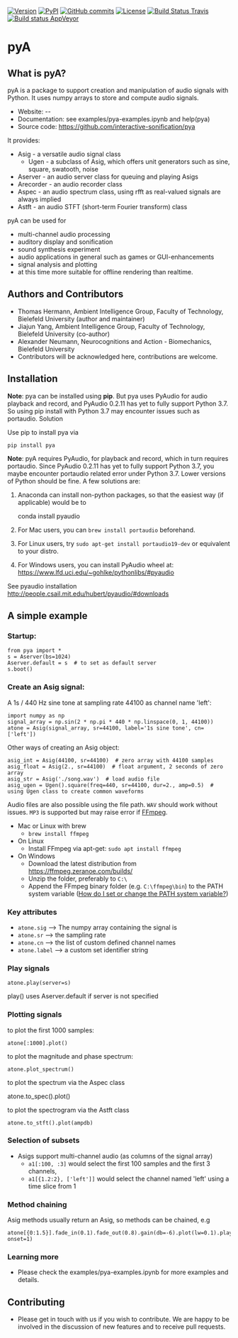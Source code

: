 [![Version](https://img.shields.io/badge/version-v0.3.1-orange.svg)](https://github.com/interactive-sonification/pya)
[![PyPI](https://img.shields.io/pypi/v/pya.svg)](https://pypi.org/project/pya)
[![GitHub commits](https://img.shields.io/github/commits-since/interactive-sonification/pya/v0.3.0.svg)](https://github.com/interactive-sonification/pya/compare/v0.3.0...master)
[![License](https://img.shields.io/github/license/interactive-sonification/pya.svg)](LICENSE)
[![Build Status Travis](https://travis-ci.org/interactive-sonification/pya.svg?branch=develop)](https://travis-ci.org/interactive-sonification/pya)
[![Build status AppVeyor](https://ci.appveyor.com/api/projects/status/vn61qeri0uyxeedv/branch/develop?svg=true)](https://ci.appveyor.com/project/aleneum/pya-b7gkx/branch/develop)
<!--
[![Coverage Status](https://coveralls.io/repos/interactive-sonification/pya/badge.svg?branch=master&service=github)](https://coveralls.io/github/interactive-sonification/pya?branch=master)
-->

<!--[![Name](Image)](Link)-->

# pyA

## What is pyA?

pyA is a package to support creation and manipulation of audio signals with Python.
It uses numpy arrays to store and compute audio signals.

  * Website: --
  * Documentation: see examples/pya-examples.ipynb and help(pya)
  * Source code: https://github.com/interactive-sonification/pya

It provides:

  * Asig - a versatile audio signal class 
      * Ugen - a subclass of Asig, which offers unit generators 
        such as sine, square, swatooth, noise
  * Aserver - an audio server class for queuing and playing Asigs
  * Arecorder - an audio recorder class
  * Aspec - an audio spectrum class, using rfft as real-valued signals are always implied
  * Astft - an audio STFT (short-term Fourier transform) class

pyA can be used for
* multi-channel audio processing
* auditory display and sonification
* sound synthesis experiment
* audio applications in general such as games or GUI-enhancements
* signal analysis and plotting
* at this time more suitable for offline rendering than realtime.

## Authors and Contributors

* Thomas Hermann, Ambient Intelligence Group, Faculty of Technology, Bielefeld University (author and maintainer)
* Jiajun Yang, Ambient Intelligence Group, Faculty of Technology, Bielefeld University (co-author)
* Alexander Neumann, Neurocognitions and Action - Biomechanics, Bielefeld University
* Contributors will be acknowledged here, contributions are welcome.

## Installation

<!-- **Disclaimer**: We are currently making sure that pyA can be uploaded to PyPI, until then clone the master branch and from inside the pya directory install via `pip install -e .` -->

**Note**: pya can be installed using **pip**. But pya uses PyAudio for audio playback and record, and PyAudio 0.2.11 has yet to fully support Python 3.7. So using pip install with Python 3.7 may encounter issues such as portaudio. Solution

Use pip to install pya via

    pip install pya

**Note**: pyA requires PyAudio, for playback and record, which in turn requires portaudio. Since PyAudio 0.2.11 has yet to fully support Python 3.7, you maybe encounter portaudio related error under Python 3.7. Lower versions of Python should be fine. A few solutions are:


1. Anaconda can install non-python packages, so that the easiest way (if applicable) would be to 

    conda install pyaudio

2. For Mac users, you can `brew install portaudio` beforehand. 

3. For Linux users, try `sudo apt-get install portaudio19-dev` or equivalent to your distro.

4. For Windows users, you can install PyAudio wheel at:
https://www.lfd.uci.edu/~gohlke/pythonlibs/#pyaudio




See pyaudio installation http://people.csail.mit.edu/hubert/pyaudio/#downloads

## A simple example

### Startup:

    from pya import *
    s = Aserver(bs=1024)
    Aserver.default = s  # to set as default server
    s.boot()   

### Create an Asig signal:

A 1s / 440 Hz sine tone at sampling rate 44100 as channel name 'left':

    import numpy as np
    signal_array = np.sin(2 * np.pi * 440 * np.linspace(0, 1, 44100))
    atone = Asig(signal_array, sr=44100, label='1s sine tone', cn=['left'])

Other ways of creating an Asig object:

    asig_int = Asig(44100, sr=44100)  # zero array with 44100 samples
    asig_float = Asig(2., sr=44100)  # float argument, 2 seconds of zero array
    asig_str = Asig('./song.wav')  # load audio file
    asig_ugen = Ugen().square(freq=440, sr=44100, dur=2., amp=0.5)  # using Ugen class to create common waveforms

Audio files are also possible using the file path. `WAV` should work without issues. `MP3` is supported but may raise error if [FFmpeg](https://ffmpeg.org/).

* Mac or Linux with brew
    - `brew install ffmpeg`
* On Linux
    - Install FFmpeg via apt-get: `sudo apt install ffmpeg`
* On Windows
    - Download the latest distribution from https://ffmpeg.zeranoe.com/builds/
    - Unzip the folder, preferably to `C:\`
    - Append the FFmpeg binary folder (e.g. `C:\ffmpeg\bin`) to the PATH system variable ([How do I set or change the PATH system variable?](https://www.java.com/en/download/help/path.xml))
### Key attributes
* `atone.sig`  --> The numpy array containing the signal is 
* `atone.sr`  --> the sampling rate
* `atone.cn` --> the list of custom defined channel names
* `atone.label` --> a custom set identifier string

### Play signals

    atone.play(server=s)  

play() uses Aserver.default if server is not specified

### Plotting signals

to plot the first 1000 samples:

    atone[:1000].plot()

to plot the magnitude and phase spectrum:

    atone.plot_spectrum()

to plot the spectrum via the Aspec class

   atone.to_spec().plot()

to plot the spectrogram via the Astft class

    atone.to_stft().plot(ampdb)

### Selection of subsets
* Asigs support multi-channel audio (as columns of the signal array)
  * `a1[:100, :3]` would select the first 100 samples and the first 3 channels, 
  * `a1[{1.2:2}, ['left']]` would select the channel named 'left' using a time slice from 1

### Method chaining
Asig methods usually return an Asig, so methods can be chained, e.g

    atone[{0:1.5}].fade_in(0.1).fade_out(0.8).gain(db=-6).plot(lw=0.1).play(rate=0.4, onset=1)

### Learning more
* Please check the examples/pya-examples.ipynb for more examples and details.


## Contributing 
* Please get in touch with us if you wish to contribute. We are happy to be involved in the discussion of new features and to receive pull requests.

